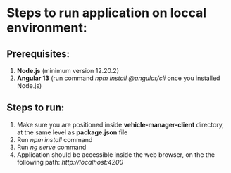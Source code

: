 <h1> Steps to run application on loccal environment: </h1>

<h2> Prerequisites: </h2>

1. **Node.js** (minimum version 12.20.2)
2. **Angular 13** (run command _npm install @angular/cli_ once you installed Node.js)

<h2> Steps to run: </h2>

1. Make sure you are positioned inside **vehicle-manager-client** directory, at the same level as **package.json** file
2. Run _npm install_ command
3. Run _ng serve_ command
4. Application should be accessible inside the web browser, on the the following path: _http://localhost:4200_
